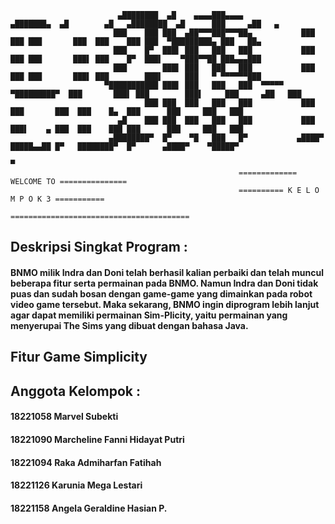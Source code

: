                             ▄████████  ▄█    ▄▄▄▄███▄▄▄▄              ▄███████▄  ▄█        ▄█   ▄████████  ▄█      ███     ▄██   ▄
                           ███    ███ ███  ▄██▀▀▀███▀▀▀██▄           ███    ███ ███       ███  ███    ███ ███  ▀█████████▄ ███   ██▄
                           ███    █▀  ███▌ ███   ███   ███           ███    ███ ███       ███▌ ███    █▀  ███▌    ▀███▀▀██ ███▄▄▄███
                           ███        ███▌ ███   ███   ███           ███    ███ ███       ███▌ ███        ███▌     ███   ▀ ▀▀▀▀▀▀███
                         ▀███████████ ███▌ ███   ███   ███  ▀▀▀▀▀  ▀█████████▀  ███       ███▌ ███        ███▌     ███     ▄██   ███
                                  ███ ███  ███   ███   ███           ███        ███       ███  ███    █▄  ███      ███     ███   ███
                            ▄█    ███ ███  ███   ███   ███           ███        ███▌    ▄ ███  ███    ███ ███      ███     ███   ███
                          ▄████████▀  █▀    ▀█   ███   █▀           ▄████▀      █████▄▄██ █▀   ████████▀  █▀      ▄████▀    ▀█████▀
                                                                                ▀                                                  
                                                       ============= WELCOME TO ===============
                                                       ========== K E L O M P O K 3 ===========
                                                       ========================================
                                   

## Deskripsi Singkat Program :
#### BNMO milik Indra dan Doni telah berhasil kalian perbaiki dan telah muncul beberapa fitur serta permainan pada BNMO. Namun Indra dan Doni tidak puas dan sudah bosan dengan game-game yang dimainkan pada robot video game tersebut. Maka sekarang, BNMO ingin diprogram lebih lanjut agar dapat memiliki permainan Sim-Plicity, yaitu permainan yang menyerupai The Sims yang dibuat dengan bahasa Java.

## Fitur Game Simplicity
####  


## Anggota Kelompok :
#### 18221058	Marvel Subekti
#### 18221090	Marcheline Fanni Hidayat Putri
#### 18221094	Raka Admiharfan Fatihah
#### 18221126	Karunia Mega Lestari
#### 18221158	Angela Geraldine Hasian P.






